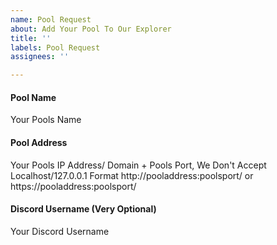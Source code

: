 ```yaml
---
name: Pool Request
about: Add Your Pool To Our Explorer
title: ''
labels: Pool Request
assignees: ''

---
```


#### Pool Name
Your Pools Name
#### Pool Address
Your Pools IP Address/ Domain + Pools Port, We Don't Accept Localhost/127.0.0.1
Format 
http://pooladdress:poolsport/
or
https://pooladdress:poolsport/
#### Discord Username (Very Optional)
Your Discord Username
